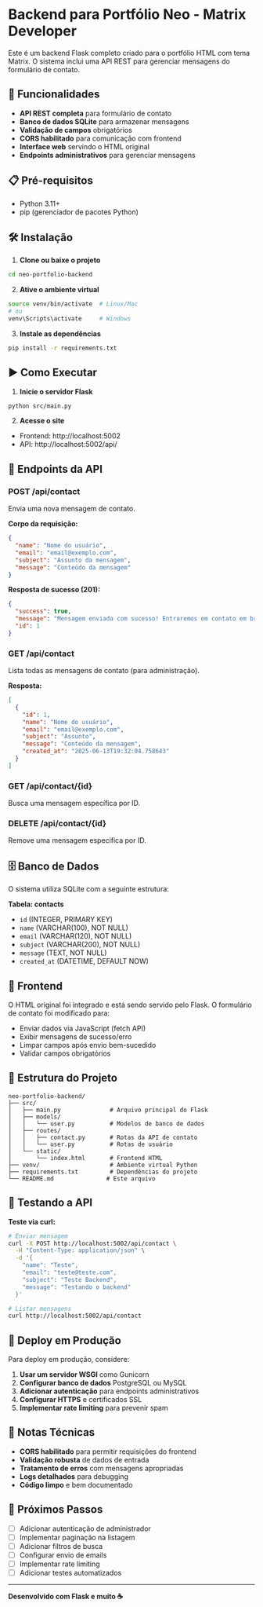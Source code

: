 # Backend para Portfólio Neo - Matrix Developer

Este é um backend Flask completo criado para o portfólio HTML com tema Matrix. O sistema inclui uma API REST para gerenciar mensagens do formulário de contato.

## 🚀 Funcionalidades

- **API REST completa** para formulário de contato
- **Banco de dados SQLite** para armazenar mensagens
- **Validação de campos** obrigatórios
- **CORS habilitado** para comunicação com frontend
- **Interface web** servindo o HTML original
- **Endpoints administrativos** para gerenciar mensagens

## 📋 Pré-requisitos

- Python 3.11+
- pip (gerenciador de pacotes Python)

## 🛠️ Instalação

1. **Clone ou baixe o projeto**
```bash
cd neo-portfolio-backend
```

2. **Ative o ambiente virtual**
```bash
source venv/bin/activate  # Linux/Mac
# ou
venv\Scripts\activate     # Windows
```

3. **Instale as dependências**
```bash
pip install -r requirements.txt
```

## ▶️ Como Executar

1. **Inicie o servidor Flask**
```bash
python src/main.py
```

2. **Acesse o site**
- Frontend: http://localhost:5002
- API: http://localhost:5002/api/

## 🔗 Endpoints da API

### POST /api/contact
Envia uma nova mensagem de contato.

**Corpo da requisição:**
```json
{
  "name": "Nome do usuário",
  "email": "email@exemplo.com", 
  "subject": "Assunto da mensagem",
  "message": "Conteúdo da mensagem"
}
```

**Resposta de sucesso (201):**
```json
{
  "success": true,
  "message": "Mensagem enviada com sucesso! Entraremos em contato em breve.",
  "id": 1
}
```

### GET /api/contact
Lista todas as mensagens de contato (para administração).

**Resposta:**
```json
[
  {
    "id": 1,
    "name": "Nome do usuário",
    "email": "email@exemplo.com",
    "subject": "Assunto",
    "message": "Conteúdo da mensagem",
    "created_at": "2025-06-13T19:32:04.758643"
  }
]
```

### GET /api/contact/{id}
Busca uma mensagem específica por ID.

### DELETE /api/contact/{id}
Remove uma mensagem específica por ID.

## 🗄️ Banco de Dados

O sistema utiliza SQLite com a seguinte estrutura:

**Tabela: contacts**
- `id` (INTEGER, PRIMARY KEY)
- `name` (VARCHAR(100), NOT NULL)
- `email` (VARCHAR(120), NOT NULL)
- `subject` (VARCHAR(200), NOT NULL)
- `message` (TEXT, NOT NULL)
- `created_at` (DATETIME, DEFAULT NOW)

## 🎨 Frontend

O HTML original foi integrado e está sendo servido pelo Flask. O formulário de contato foi modificado para:

- Enviar dados via JavaScript (fetch API)
- Exibir mensagens de sucesso/erro
- Limpar campos após envio bem-sucedido
- Validar campos obrigatórios

## 🔧 Estrutura do Projeto

```
neo-portfolio-backend/
├── src/
│   ├── main.py              # Arquivo principal do Flask
│   ├── models/
│   │   └── user.py          # Modelos de banco de dados
│   ├── routes/
│   │   ├── contact.py       # Rotas da API de contato
│   │   └── user.py          # Rotas de usuário
│   └── static/
│       └── index.html       # Frontend HTML
├── venv/                    # Ambiente virtual Python
├── requirements.txt         # Dependências do projeto
└── README.md               # Este arquivo
```

## 🧪 Testando a API

**Teste via curl:**
```bash
# Enviar mensagem
curl -X POST http://localhost:5002/api/contact \
  -H "Content-Type: application/json" \
  -d '{
    "name": "Teste",
    "email": "teste@teste.com",
    "subject": "Teste Backend",
    "message": "Testando o backend"
  }'

# Listar mensagens
curl http://localhost:5002/api/contact
```

## 🚀 Deploy em Produção

Para deploy em produção, considere:

1. **Usar um servidor WSGI** como Gunicorn
2. **Configurar banco de dados** PostgreSQL ou MySQL
3. **Adicionar autenticação** para endpoints administrativos
4. **Configurar HTTPS** e certificados SSL
5. **Implementar rate limiting** para prevenir spam

## 📝 Notas Técnicas

- **CORS habilitado** para permitir requisições do frontend
- **Validação robusta** de dados de entrada
- **Tratamento de erros** com mensagens apropriadas
- **Logs detalhados** para debugging
- **Código limpo** e bem documentado

## 🎯 Próximos Passos

- [ ] Adicionar autenticação de administrador
- [ ] Implementar paginação na listagem
- [ ] Adicionar filtros de busca
- [ ] Configurar envio de emails
- [ ] Implementar rate limiting
- [ ] Adicionar testes automatizados

---

**Desenvolvido com Flask e muito ☕**

